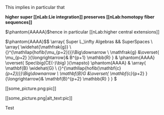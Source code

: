 This implies in particular that

**higher super [[nLab:Lie integration]] preserves [[nLab:homotopy fiber sequences]]**
 
$\phantom{AAAAA}$hence in particular [[nLab:higher central extensions]]

$\phantom{AAAA}$$
  \array{
  Super L_\infty Algebras && SuperSpaces
  \\
  \array{
    \widehat{\mathfrak{g}}
    \\
    {}^{\mathllap{hofib(\mu_{p+2})}}\Big\downarrow
    \\
    \mathfrak{g}
    &\overset{ \mu_{p+2} }{\longrightarrow}&
    B^{p+1} \mathbb{R}
  }
  &
  \phantom{AAAA}
  \overset{ Spec\big(CE(-)\big) }{\mapsto}
  \phantom{AAAA}
  &
  \array{
    \mathbf{B} \widehat{G}
    \\
    {}^{\mathllap{hofib(\mathbf{c}_{p+2})}}\Big\downarrow
    \\
    \mathbf{B}G
    &\overset{ \mathbf{c}_{p+2} }{\longrightarrow}&
    \mathbf{B}^{p+2} \mathbb{R}
  }
  }
$

[[some_picture.png:pic]]

[[some_picture.png|alt_text:pic]]

Test